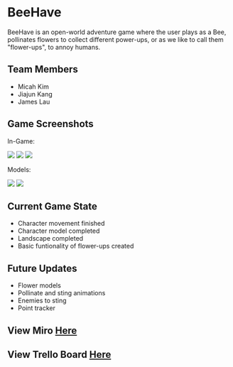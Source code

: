 # BeeHave

BeeHave is an open-world adventure game where the user plays as a Bee, pollinates flowers to collect different power-ups, or as we like to call them "flower-ups", to annoy humans.

## Team Members
- Micah Kim
- Jiajun Kang
- James Lau

## Game Screenshots
In-Game:

<img class="ui huge middle image" src="images/game-v1-1.png">
<img class="ui huge middle image" src="/images/game-v1-2.png">
<img class="ui huge middle image" src="/images/game-v1-3.png">

Models:

<img class="ui huge middle image" src="/images/bee-model-1.png">
<img class="ui huge middle image" src="/images/bee-model-2.png">

## Current Game State
- Character movement finished
- Character model completed
- Landscape completed
- Basic funtionality of flower-ups created

## Future Updates
- Flower models
- Pollinate and sting animations
- Enemies to sting
- Point tracker

## View Miro <a href="https://miro.com/app/board/o9J_lSn7fj4=/">Here</a> 

## View Trello Board <a href="https://trello.com/b/Qbd5DfBi/bee-simulator">Here</a>


